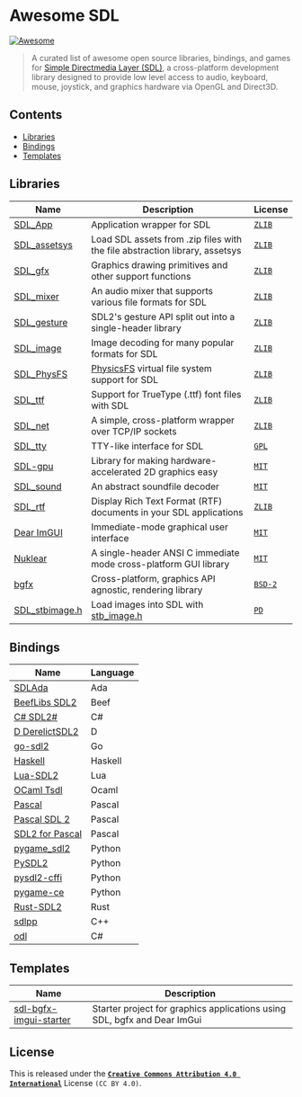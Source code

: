 # Awesome SDL

[![Awesome](https://awesome.re/badge.svg)](https://awesome.re)

> A curated list of awesome open source libraries, bindings, and games for [Simple Directmedia Layer (SDL)](https://libsdl.org), a cross-platform development library designed to provide low level access to audio, keyboard, mouse, joystick, and graphics hardware via OpenGL and Direct3D.

## Contents

- [Libraries](#libraries)
- [Bindings](#bindings)
- [Templates](#templates)

## Libraries
| Name | Description | License |
| ---- | ----------- | ------- |
| [SDL_App](https://github.com/robloach/sdl_app) | Application wrapper for SDL | [```ZLIB```][ZLIB] |
| [SDL_assetsys](https://github.com/RobLoach/SDL_assetsys) | Load SDL assets from .zip files with the file abstraction library, assetsys | [```ZLIB```][ZLIB] |
| [SDL_gfx](https://www.ferzkopp.net/wordpress/2016/01/02/sdl_gfx-sdl2_gfx/) | Graphics drawing primitives and other support functions | [```ZLIB```][ZLIB] |
| [SDL_mixer](https://github.com/libsdl-org/SDL_mixer) | An audio mixer that supports various file formats for SDL | [```ZLIB```][ZLIB] |
| [SDL_gesture](https://github.com/libsdl-org/SDL_gesture) | SDL2's gesture API split out into a single-header library | [```ZLIB```][ZLIB] |
| [SDL_image](https://github.com/libsdl-org/SDL_image) | Image decoding for many popular formats for SDL | [```ZLIB```][ZLIB] |
| [SDL_PhysFS](https://github.com/RobLoach/SDL_PhysFS) | [PhysicsFS](https://github.com/icculus/physfs) virtual file system support for SDL | [```ZLIB```][ZLIB] |
| [SDL_ttf](https://github.com/libsdl-org/SDL_ttf) | Support for TrueType (.ttf) font files with SDL | [```ZLIB```][ZLIB] |
| [SDL_net](https://github.com/libsdl-org/SDL_net) | A simple, cross-platform wrapper over TCP/IP sockets | [```ZLIB```][ZLIB] |
| [SDL_tty](https://github.com/Grumbel/SDL_tty) | TTY-like interface for SDL | [```GPL```][GPL] |
| [SDL-gpu](https://github.com/grimfang4/sdl-gpu) | Library for making hardware-accelerated 2D graphics easy | [```MIT```][MIT] |
| [SDL_sound](https://github.com/icculus/SDL_sound) | An abstract soundfile decoder | [```MIT```][MIT] |
| [SDL_rtf](https://github.com/libsdl-org/SDL_rtf/) | Display Rich Text Format (RTF) documents in your SDL applications | [```ZLIB```][ZLIB] |
| [Dear ImGUI](https://github.com/ocornut/imgui) | Immediate-mode graphical user interface | [```MIT```][MIT] |
| [Nuklear](https://github.com/Immediate-Mode-UI/Nuklear) | A single-header ANSI C immediate mode cross-platform GUI library | [```MIT```][MIT] |
| [bgfx](https://github.com/bkaradzic/bgfx) | Cross-platform, graphics API agnostic, rendering library | [```BSD-2```][BSD-2] |
| [SDL_stbimage.h](https://github.com/DanielGibson/Snippets/blob/master/SDL_stbimage.h) | Load images into SDL with [stb_image.h](https://github.com/nothings/stb) | [```PD```][PD] |

## Bindings

| Name | Language |
| ---- | ----------- |
| [SDLAda](https://github.com/Lucretia/sdlada) | Ada |
| [BeefLibs SDL2](https://github.com/beefytech/Beef/tree/master/BeefLibs/SDL2) | Beef |
| [C# SDL2#](https://github.com/flibitijibibo/SDL2-CS) | C# |
| [D DerelictSDL2](https://derelictorg.github.io/packages/sdl2/) | D |
| [go-sdl2](https://github.com/veandco/go-sdl2) | Go |
| [Haskell](https://hackage.haskell.org/package/sdl2) | Haskell |
| [Lua-SDL2](https://github.com/Tangent128/luasdl2) | Lua |
| [OCaml Tsdl](https://erratique.ch/software/tsdl) | Ocaml |
| [Pascal](https://github.com/sysrpl/Bare.Game/blob/master/source/bare.interop.sdl2.pas) | Pascal |
| [Pascal SDL 2](https://github.com/ev1313/Pascal-SDL-2-Headers) | Pascal |
| [SDL2 for Pascal](https://github.com/PascalGameDevelopment/SDL2-for-Pascal) | Pascal |
| [pygame_sdl2](https://github.com/renpy/pygame_sdl2) | Python |
| [PySDL2](https://pypi.org/project/PySDL2/) | Python |
| [pysdl2-cffi](https://pythonhosted.org/pysdl2-cffi/) | Python |
| [pygame-ce](https://github.com/pygame-community/pygame-ce) | Python |
| [Rust-SDL2](https://github.com/Rust-SDL2/rust-sdl2) | Rust |
| [sdlpp](https://github.com/mika314/sdlpp) | C++ |
| [odl](https://github.com/Marin-MK/odl) | C# |

## Templates

| Name | Description |
| ---- | ----------- |
| [sdl-bgfx-imgui-starter](https://github.com/pr0g/sdl-bgfx-imgui-starter) | Starter project for graphics applications using SDL, bgfx and Dear ImGui |

## License

This is released under the [**```Creative Commons Attribution 4.0 International```**](http://creativecommons.org/licenses/by/4.0/) License ```(CC BY 4.0)```.

[ISC]: https://opensource.org/licenses/ISC
[GPL]: https://www.gnu.org/licenses/gpl-3.0.html
[GPL2]: https://www.gnu.org/licenses/old-licenses/gpl-2.0.html
[LGPL]: https://www.gnu.org/licenses/lgpl-3.0.en.html
[MIT]: https://opensource.org/licenses/MIT
[BOOST]: http://www.boost.org/LICENSE_1_0.txt
[BSD-2]: https://opensource.org/licenses/BSD-2-Clause
[BSD-3]: https://opensource.org/licenses/BSD-3-Clause
[APACHE2]: http://www.apache.org/licenses/LICENSE-2.0
[CC0-1.0]: https://creativecommons.org/publicdomain/zero/1.0/
[MPL]: https://www.mozilla.org/en-US/MPL/2.0/
[UNLICENSE]: https://unlicense.org/
[ZLIB]: https://opensource.org/licenses/Zlib
[PD]: https://wiki.creativecommons.org/wiki/public_domain
